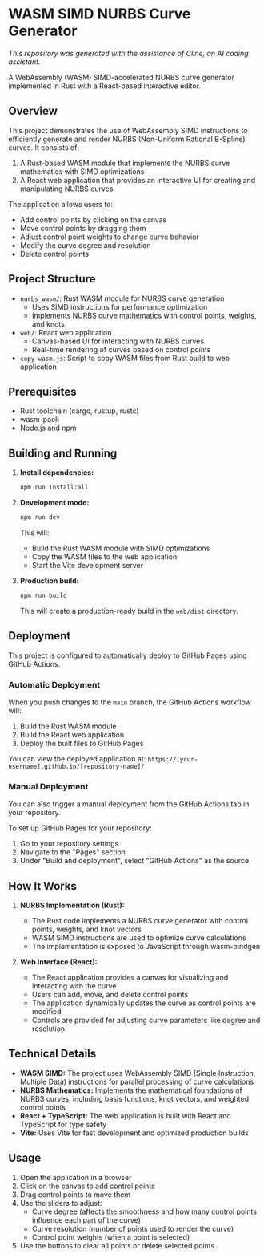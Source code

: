 # WASM SIMD NURBS Curve Generator

*This repository was generated with the assistance of Cline, an AI coding assistant.*

A WebAssembly (WASM) SIMD-accelerated NURBS curve generator implemented in Rust with a React-based interactive editor.

## Overview

This project demonstrates the use of WebAssembly SIMD instructions to efficiently generate and render NURBS (Non-Uniform Rational B-Spline) curves. It consists of:

1. A Rust-based WASM module that implements the NURBS curve mathematics with SIMD optimizations
2. A React web application that provides an interactive UI for creating and manipulating NURBS curves

The application allows users to:
- Add control points by clicking on the canvas
- Move control points by dragging them
- Adjust control point weights to change curve behavior
- Modify the curve degree and resolution
- Delete control points

## Project Structure

- `nurbs_wasm/`: Rust WASM module for NURBS curve generation
  - Uses SIMD instructions for performance optimization
  - Implements NURBS curve mathematics with control points, weights, and knots
- `web/`: React web application
  - Canvas-based UI for interacting with NURBS curves
  - Real-time rendering of curves based on control points
- `copy-wasm.js`: Script to copy WASM files from Rust build to web application

## Prerequisites

- Rust toolchain (cargo, rustup, rustc)
- wasm-pack
- Node.js and npm

## Building and Running

1. **Install dependencies:**

   ```bash
   npm run install:all
   ```

2. **Development mode:**

   ```bash
   npm run dev
   ```

   This will:
   - Build the Rust WASM module with SIMD optimizations
   - Copy the WASM files to the web application
   - Start the Vite development server

3. **Production build:**

   ```bash
   npm run build
   ```

   This will create a production-ready build in the `web/dist` directory.

## Deployment

This project is configured to automatically deploy to GitHub Pages using GitHub Actions.

### Automatic Deployment

When you push changes to the `main` branch, the GitHub Actions workflow will:
1. Build the Rust WASM module
2. Build the React web application
3. Deploy the built files to GitHub Pages

You can view the deployed application at: `https://[your-username].github.io/[repository-name]/`

### Manual Deployment

You can also trigger a manual deployment from the GitHub Actions tab in your repository.

To set up GitHub Pages for your repository:
1. Go to your repository settings
2. Navigate to the "Pages" section
3. Under "Build and deployment", select "GitHub Actions" as the source

## How It Works

1. **NURBS Implementation (Rust):**
   - The Rust code implements a NURBS curve generator with control points, weights, and knot vectors
   - WASM SIMD instructions are used to optimize curve calculations
   - The implementation is exposed to JavaScript through wasm-bindgen

2. **Web Interface (React):**
   - The React application provides a canvas for visualizing and interacting with the curve
   - Users can add, move, and delete control points
   - The application dynamically updates the curve as control points are modified
   - Controls are provided for adjusting curve parameters like degree and resolution

## Technical Details

- **WASM SIMD:** The project uses WebAssembly SIMD (Single Instruction, Multiple Data) instructions for parallel processing of curve calculations
- **NURBS Mathematics:** Implements the mathematical foundations of NURBS curves, including basis functions, knot vectors, and weighted control points
- **React + TypeScript:** The web application is built with React and TypeScript for type safety
- **Vite:** Uses Vite for fast development and optimized production builds

## Usage

1. Open the application in a browser
2. Click on the canvas to add control points
3. Drag control points to move them
4. Use the sliders to adjust:
   - Curve degree (affects the smoothness and how many control points influence each part of the curve)
   - Curve resolution (number of points used to render the curve)
   - Control point weights (when a point is selected)
5. Use the buttons to clear all points or delete selected points
